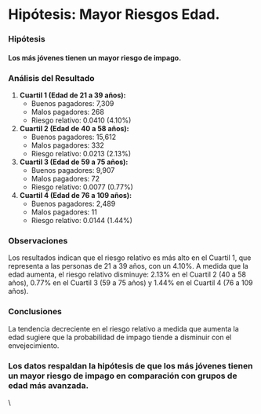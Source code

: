 # Hipótesis: Mayor Riesgos Edad.

### **Hipótesis**

#### Los más jóvenes tienen un mayor riesgo de impago.

### **Análisis del Resultado**

1. **Cuartil 1 (Edad de 21 a 39 años):**
   * Buenos pagadores: 7,309
   * Malos pagadores: 268
   * Riesgo relativo: 0.0410 (4.10%)
2. **Cuartil 2 (Edad de 40 a 58 años):**
   * Buenos pagadores: 15,612
   * Malos pagadores: 332
   * Riesgo relativo: 0.0213 (2.13%)
3. **Cuartil 3 (Edad de 59 a 75 años):**
   * Buenos pagadores: 9,907
   * Malos pagadores: 72
   * Riesgo relativo: 0.0077 (0.77%)
4. **Cuartil 4 (Edad de 76 a 109 años):**
   * Buenos pagadores: 2,489
   * Malos pagadores: 11
   * Riesgo relativo: 0.0144 (1.44%)

### Observaciones

Los resultados indican que el riesgo relativo es más alto en el Cuartil 1, que representa a las personas de 21 a 39 años, con un 4.10%. A medida que la edad aumenta, el riesgo relativo disminuye: 2.13% en el Cuartil 2 (40 a 58 años), 0.77% en el Cuartil 3 (59 a 75 años) y 1.44% en el Cuartil 4 (76 a 109 años).

### **Conclusiones**

La tendencia decreciente en el riesgo relativo a medida que aumenta la edad sugiere que la probabilidad de impago tiende a disminuir con el envejecimiento.

### Los datos respaldan la hipótesis de que los más jóvenes tienen un mayor riesgo de impago en comparación con grupos de edad más avanzada.

\


###
